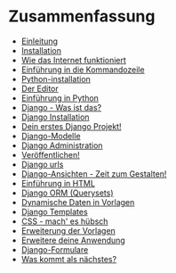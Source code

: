 # Zusammenfassung

*   [Einleitung][1]
*   [Installation][2]
*   [Wie das Internet funktioniert][3]
*   [Einführung in die Kommandozeile][4]
*   [Python-installation][5]
*   [Der Editor][6]
*   [Einführung in Python][7]
*   [Django - Was ist das?][8]
*   [Django Installation][9]
*   [Dein erstes Django Projekt!][10]
*   [Django-Modelle][11]
*   [Django Administration][12]
*   [Veröffentlichen!][13]
*   [Django urls][14]
*   [Django-Ansichten - Zeit zum Gestalten!][15]
*   [Einführung in HTML][16]
*   [Django ORM (Querysets)][17]
*   [Dynamische Daten in Vorlagen][18]
*   [Django Templates][19]
*   [CSS - mach' es hübsch][20]
*   [Erweiterung der Vorlagen][21]
*   [Erweitere deine Anwendung][22]
*   [Django-Formulare][23]
*   [Was kommt als nächstes?][24]

 [1]: README.md
 [2]: installation/README.md
 [3]: how_the_internet_works/README.md
 [4]: intro_to_command_line/README.md
 [5]: python_installation/README.md
 [6]: code_editor/README.md
 [7]: python_introduction/README.md
 [8]: django/README.md
 [9]: django_installation/README.md
 [10]: django_start_project/README.md
 [11]: django_models/README.md
 [12]: django_admin/README.md
 [13]: deploy/README.md
 [14]: django_urls/README.md
 [15]: django_views/README.md
 [16]: html/README.md
 [17]: django_orm/README.md
 [18]: dynamic_data_in_templates/README.md
 [19]: django_templates/README.md
 [20]: css/README.md
 [21]: template_extending/README.md
 [22]: extend_your_application/README.md
 [23]: django_forms/README.md
 [24]: whats_next/README.md